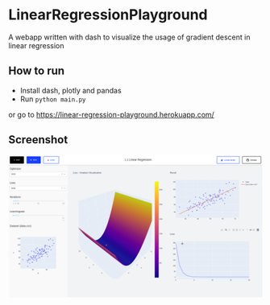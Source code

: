 # LinearRegressionPlayground
A webapp written with dash to visualize the usage of gradient descent in linear regression

## How to run
- Install dash, plotly and pandas
- Run `python main.py`

or go to https://linear-regression-playground.herokuapp.com/

## Screenshot
<img src="https://raw.githubusercontent.com/LuanAdemi/LinearRegressionPlayground/main/assets/screenshot.png">
